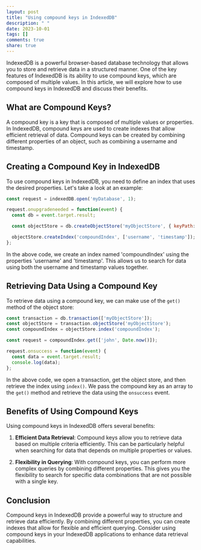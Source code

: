 ```yaml
---
layout: post
title: "Using compound keys in IndexedDB"
description: " "
date: 2023-10-01
tags: []
comments: true
share: true
---
```


IndexedDB is a powerful browser-based database technology that allows you to store and retrieve data in a structured manner. One of the key features of IndexedDB is its ability to use compound keys, which are composed of multiple values. In this article, we will explore how to use compound keys in IndexedDB and discuss their benefits.

## What are Compound Keys?

A compound key is a key that is composed of multiple values or properties. In IndexedDB, compound keys are used to create indexes that allow efficient retrieval of data. Compound keys can be created by combining different properties of an object, such as combining a username and timestamp.

## Creating a Compound Key in IndexedDB

To use compound keys in IndexedDB, you need to define an index that uses the desired properties. Let's take a look at an example:

```javascript
const request = indexedDB.open('myDatabase', 1);

request.onupgradeneeded = function(event) {
  const db = event.target.result;

  const objectStore = db.createObjectStore('myObjectStore', { keyPath: 'id' });

  objectStore.createIndex('compoundIndex', ['username', 'timestamp']);
};
```

In the above code, we create an index named 'compoundIndex' using the properties 'username' and 'timestamp'. This allows us to search for data using both the username and timestamp values together.

## Retrieving Data Using a Compound Key

To retrieve data using a compound key, we can make use of the `get()` method of the object store:

```javascript
const transaction = db.transaction(['myObjectStore']);
const objectStore = transaction.objectStore('myObjectStore');
const compoundIndex = objectStore.index('compoundIndex');

const request = compoundIndex.get(['john', Date.now()]);

request.onsuccess = function(event) {
  const data = event.target.result;
  console.log(data);
};
```

In the above code, we open a transaction, get the object store, and then retrieve the index using `index()`. We pass the compound key as an array to the `get()` method and retrieve the data using the `onsuccess` event.

## Benefits of Using Compound Keys

Using compound keys in IndexedDB offers several benefits:

1. **Efficient Data Retrieval**: Compound keys allow you to retrieve data based on multiple criteria efficiently. This can be particularly helpful when searching for data that depends on multiple properties or values.

2. **Flexibility in Querying**: With compound keys, you can perform more complex queries by combining different properties. This gives you the flexibility to search for specific data combinations that are not possible with a single key.

## Conclusion

Compound keys in IndexedDB provide a powerful way to structure and retrieve data efficiently. By combining different properties, you can create indexes that allow for flexible and efficient querying. Consider using compound keys in your IndexedDB applications to enhance data retrieval capabilities.